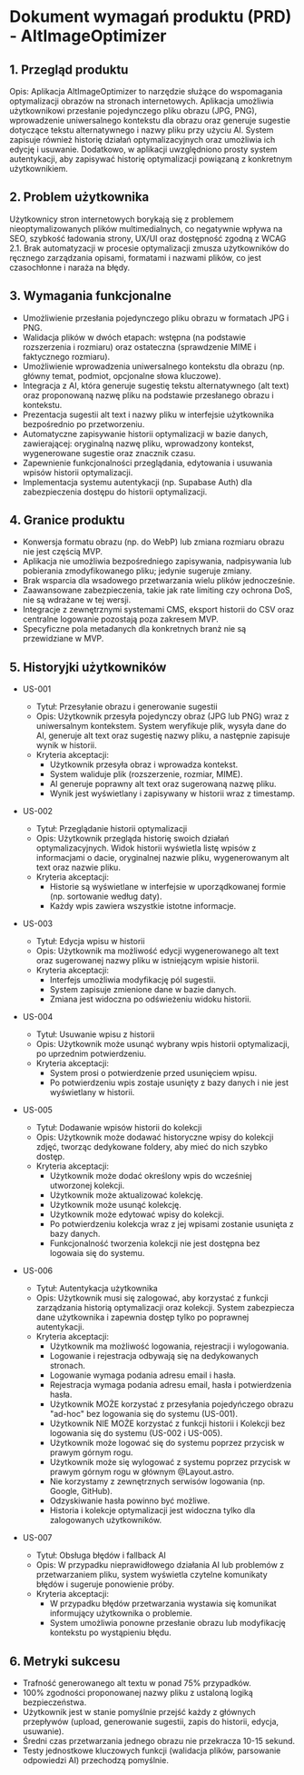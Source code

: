 # Dokument wymagań produktu (PRD) - AltImageOptimizer

## 1. Przegląd produktu

Opis: Aplikacja AltImageOptimizer to narzędzie służące do wspomagania optymalizacji obrazów na stronach internetowych. Aplikacja umożliwia użytkownikowi przesłanie pojedynczego pliku obrazu (JPG, PNG), wprowadzenie uniwersalnego kontekstu dla obrazu oraz generuje sugestie dotyczące tekstu alternatywnego i nazwy pliku przy użyciu AI. System zapisuje również historię działań optymalizacyjnych oraz umożliwia ich edycję i usuwanie. Dodatkowo, w aplikacji uwzględniono prosty system autentykacji, aby zapisywać historię optymalizacji powiązaną z konkretnym użytkownikiem.

## 2. Problem użytkownika

Użytkownicy stron internetowych borykają się z problemem nieoptymalizowanych plików multimedialnych, co negatywnie wpływa na SEO, szybkość ładowania strony, UX/UI oraz dostępność zgodną z WCAG 2.1. Brak automatyzacji w procesie optymalizacji zmusza użytkowników do ręcznego zarządzania opisami, formatami i nazwami plików, co jest czasochłonne i naraża na błędy.

## 3. Wymagania funkcjonalne

- Umożliwienie przesłania pojedynczego pliku obrazu w formatach JPG i PNG.
- Walidacja plików w dwóch etapach: wstępna (na podstawie rozszerzenia i rozmiaru) oraz ostateczna (sprawdzenie MIME i faktycznego rozmiaru).
- Umożliwienie wprowadzenia uniwersalnego kontekstu dla obrazu (np. główny temat, podmiot, opcjonalne słowa kluczowe).
- Integracja z AI, która generuje sugestię tekstu alternatywnego (alt text) oraz proponowaną nazwę pliku na podstawie przesłanego obrazu i kontekstu.
- Prezentacja sugestii alt text i nazwy pliku w interfejsie użytkownika bezpośrednio po przetworzeniu.
- Automatyczne zapisywanie historii optymalizacji w bazie danych, zawierającej: oryginalną nazwę pliku, wprowadzony kontekst, wygenerowane sugestie oraz znacznik czasu.
- Zapewnienie funkcjonalności przeglądania, edytowania i usuwania wpisów historii optymalizacji.
- Implementacja systemu autentykacji (np. Supabase Auth) dla zabezpieczenia dostępu do historii optymalizacji.

## 4. Granice produktu

- Konwersja formatu obrazu (np. do WebP) lub zmiana rozmiaru obrazu nie jest częścią MVP.
- Aplikacja nie umożliwia bezpośredniego zapisywania, nadpisywania lub pobierania zmodyfikowanego pliku; jedynie sugeruje zmiany.
- Brak wsparcia dla wsadowego przetwarzania wielu plików jednocześnie.
- Zaawansowane zabezpieczenia, takie jak rate limiting czy ochrona DoS, nie są wdrażane w tej wersji.
- Integracje z zewnętrznymi systemami CMS, eksport historii do CSV oraz centralne logowanie pozostają poza zakresem MVP.
- Specyficzne pola metadanych dla konkretnych branż nie są przewidziane w MVP.

## 5. Historyjki użytkowników

- US-001

  - Tytuł: Przesyłanie obrazu i generowanie sugestii
  - Opis: Użytkownik przesyła pojedynczy obraz (JPG lub PNG) wraz z uniwersalnym kontekstem. System weryfikuje plik, wysyła dane do AI, generuje alt text oraz sugestię nazwy pliku, a następnie zapisuje wynik w historii.
  - Kryteria akceptacji:
    - Użytkownik przesyła obraz i wprowadza kontekst.
    - System waliduje plik (rozszerzenie, rozmiar, MIME).
    - AI generuje poprawny alt text oraz sugerowaną nazwę pliku.
    - Wynik jest wyświetlany i zapisywany w historii wraz z timestamp.

- US-002

  - Tytuł: Przeglądanie historii optymalizacji
  - Opis: Użytkownik przegląda historię swoich działań optymalizacyjnych. Widok historii wyświetla listę wpisów z informacjami o dacie, oryginalnej nazwie pliku, wygenerowanym alt text oraz nazwie pliku.
  - Kryteria akceptacji:
    - Historie są wyświetlane w interfejsie w uporządkowanej formie (np. sortowanie według daty).
    - Każdy wpis zawiera wszystkie istotne informacje.

- US-003

  - Tytuł: Edycja wpisu w historii
  - Opis: Użytkownik ma możliwość edycji wygenerowanego alt text oraz sugerowanej nazwy pliku w istniejącym wpisie historii.
  - Kryteria akceptacji:
    - Interfejs umożliwia modyfikację pól sugestii.
    - System zapisuje zmienione dane w bazie danych.
    - Zmiana jest widoczna po odświeżeniu widoku historii.

- US-004

  - Tytuł: Usuwanie wpisu z historii
  - Opis: Użytkownik może usunąć wybrany wpis historii optymalizacji, po uprzednim potwierdzeniu.
  - Kryteria akceptacji:
    - System prosi o potwierdzenie przed usunięciem wpisu.
    - Po potwierdzeniu wpis zostaje usunięty z bazy danych i nie jest wyświetlany w historii.

- US-005

  - Tytuł: Dodawanie wpisów historii do kolekcji
  - Opis: Użytkownik może dodawać historyczne wpisy do kolekcji zdjęć, tworząc dedykowane foldery, aby mieć do nich szybko dostęp.
  - Kryteria akceptacji:
    - Użytkownik może dodać określony wpis do wcześniej utworzonej kolekcji.
    - Użytkownik może aktualizować kolekcję.
    - Użytkownik może usunąć kolekcję.
    - Użytkownik może edytować wpisy do kolekcji.
    - Po potwierdzeniu kolekcja wraz z jej wpisami zostanie usunięta z bazy danych.
    - Funkcjonalność tworzenia kolekcji nie jest dostępna bez logowaia się do systemu.

- US-006

  - Tytuł: Autentykacja użytkownika
  - Opis: Użytkownik musi się zalogować, aby korzystać z funkcji zarządzania historią optymalizacji oraz kolekcji. System zabezpiecza dane użytkownika i zapewnia dostęp tylko po poprawnej autentykacji.
  - Kryteria akceptacji:
    - Użytkownik ma możliwość logowania, rejestracji i wylogowania.
    - Logowanie i rejestracja odbywają się na dedykowanych stronach.
    - Logowanie wymaga podania adresu email i hasła.
    - Rejestracja wymaga podania adresu email, hasła i potwierdzenia hasła.
    - Użytkownik MOŻE korzystać z przesyłania pojedyńczego obrazu "ad-hoc" bez logowania się do systemu (US-001).
    - Użytkownik NIE MOŻE korzystać z funkcji historii i Kolekcji bez logowania się do systemu (US-002 i US-005).
    - Użytkownik może logować się do systemu poprzez przycisk w prawym górnym rogu.
    - Użytkownik może się wylogować z systemu poprzez przycisk w prawym górnym rogu w głównym @Layout.astro.
    - Nie korzystamy z zewnętrznych serwisów logowania (np. Google, GitHub).
    - Odzyskiwanie hasła powinno być możliwe.
    - Historia i kolekcje optymalizacji jest widoczna tylko dla zalogowanych użytkowników.

- US-007
  - Tytuł: Obsługa błędów i fallback AI
  - Opis: W przypadku nieprawidłowego działania AI lub problemów z przetwarzaniem pliku, system wyświetla czytelne komunikaty błędów i sugeruje ponowienie próby.
  - Kryteria akceptacji:
    - W przypadku błędów przetwarzania wystawia się komunikat informujący użytkownika o problemie.
    - System umożliwia ponowne przesłanie obrazu lub modyfikację kontekstu po wystąpieniu błędu.

## 6. Metryki sukcesu

- Trafność generowanego alt textu w ponad 75% przypadków.
- 100% zgodności proponowanej nazwy pliku z ustaloną logiką bezpieczeństwa.
- Użytkownik jest w stanie pomyślnie przejść każdy z głównych przepływów (upload, generowanie sugestii, zapis do historii, edycja, usuwanie).
- Średni czas przetwarzania jednego obrazu nie przekracza 10-15 sekund.
- Testy jednostkowe kluczowych funkcji (walidacja plików, parsowanie odpowiedzi AI) przechodzą pomyślnie.
